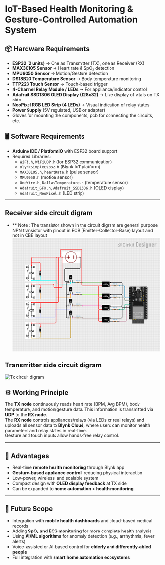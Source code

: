 # IoT-Based Health Monitoring & Gesture-Controlled Automation System  

## 📦 Hardware Requirements  
- **ESP32 (2 units)** → One as Transmitter (TX), one as Receiver (RX)  
- **MAX30105 Sensor** → Heart rate & SpO₂ detection  
- **MPU6050 Sensor** → Motion/Gesture detection  
- **DS18B20 Temperature Sensor** → Body temperature monitoring  
- **TTP223 Touch Sensor** → Touch-based trigger  
- **4-Channel Relay Module / LEDs** → For appliance/indicator control  
- **Adafruit SSD1306 OLED Display (128x32)** → Live display of vitals on TX side  
- **NeoPixel RGB LED Strip (4 LEDs)** → Visual indication of relay states  
- **Power Supply** (5V regulated, USB or adapter)  
- Gloves for mounting the components, pcb for connecting the circuits, etc.  

## 🖥️ Software Requirements  
- **Arduino IDE / PlatformIO** with ESP32 board support  
- Required Libraries:  
  - `WiFi.h`, `WiFiUDP.h` (for ESP32 communication)  
  - `BlynkSimpleEsp32.h` (Blynk IoT platform)  
  - `MAX30105.h`, `heartRate.h` (pulse sensor)  
  - `MPU6050.h` (motion sensor)  
  - `OneWire.h`, `DallasTemperature.h` (temperature sensor)  
  - `Adafruit_GFX.h`, `Adafruit_SSD1306.h` (OLED display)  
  - `Adafruit_NeoPixel.h` (LED strip)  

---

## Receiver side circuit digram
- ** Note : The transistor shown in the circuit digram are general purpose NPN transistor with pinout in ECB (Emitter-Collector-Base) layout and not in CBE layout
![Circuit Diagram](assets/glove_rx.png)

## Transmitter side circuit digram
![Tx circuit digram](assets/glove_tx.jpg)


## ⚙️ Working Principle  
The **TX node** continuously reads heart rate (BPM, Avg BPM), body temperature, and motion/gesture data. This information is transmitted via **UDP** to the **RX node**.  
The **RX node** controls appliances/relays (via LEDs or real relays) and uploads all sensor data to **Blynk Cloud**, where users can monitor health parameters and relay states in real-time.  
Gesture and touch inputs allow hands-free relay control.  

---

## 🌟 Advantages  
- Real-time **remote health monitoring** through Blynk app  
- **Gesture-based appliance control**, reducing physical interaction  
- Low-power, wireless, and scalable system  
- Compact design with **OLED display feedback** at TX side  
- Can be expanded to **home automation + health monitoring**  

---

## 🚀 Future Scope  
- Integration with **mobile health dashboards** and cloud-based medical records  
- Adding **SpO₂ and ECG monitoring** for more complete health analysis  
- Using **AI/ML algorithms** for anomaly detection (e.g., arrhythmia, fever alerts)  
- Voice-assisted or AI-based control for **elderly and differently-abled people**  
- Full integration with **smart home automation ecosystems**  
